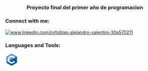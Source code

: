 <h3 align="center">Proyecto final del primer año de programacion</h3>

<h3 align="left">Connect with me:</h3>
<p align="left">
<a href="https://linkedin.com/in/www.linkedin.com/in/tobias-alejandro-valentini-30a570211" target="blank"><img align="center" src="https://raw.githubusercontent.com/rahuldkjain/github-profile-readme-generator/master/src/images/icons/Social/linked-in-alt.svg" alt="www.linkedin.com/in/tobias-alejandro-valentini-30a570211" height="30" width="40" /></a>
</p>

<h3 align="left">Languages and Tools:</h3>
<p align="left"> <a href="https://www.cprogramming.com/" target="_blank" rel="noreferrer"> <img src="https://raw.githubusercontent.com/devicons/devicon/master/icons/c/c-original.svg" alt="c" width="40" height="40"/> </a> </p>
